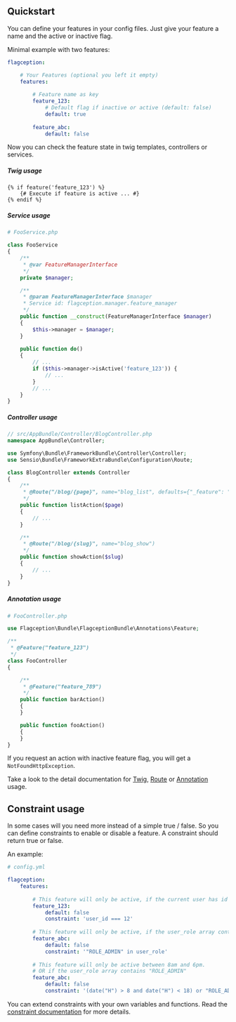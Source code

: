 Quickstart
-------------------------
You can define your features in your config files. Just give your feature a name and the active or inactive flag.

Minimal example with two features:

```yml
flagception:

    # Your Features (optional you left it empty)
    features:
    
        # Feature name as key
        feature_123:
            # Default flag if inactive or active (default: false)
            default: true
            
        feature_abc:
            default: false
```

Now you can check the feature state in twig templates, controllers or services.

##### Twig usage
```twig
{% if feature('feature_123') %}
    {# Execute if feature is active ... #}
{% endif %}
```

##### Service usage
```php
# FooService.php

class FooService
{
    /**
     * @var FeatureManagerInterface
     */
    private $manager;

    /**
     * @param FeatureManagerInterface $manager
     * Service id: flagception.manager.feature_manager
     */
    public function __construct(FeatureManagerInterface $manager)
    {
        $this->manager = $manager;
    }
    
    public function do()
    {
        // ...
        if ($this->manager->isActive('feature_123')) {
            // ...
        }
        // ...
    }
}
```

##### Controller usage
```php
// src/AppBundle/Controller/BlogController.php
namespace AppBundle\Controller;

use Symfony\Bundle\FrameworkBundle\Controller\Controller;
use Sensio\Bundle\FrameworkExtraBundle\Configuration\Route;

class BlogController extends Controller
{
    /**
     * @Route("/blog/{page}", name="blog_list", defaults={"_feature": "feature_123"})
     */
    public function listAction($page)
    {
        // ...
    }

    /**
     * @Route("/blog/{slug}", name="blog_show")
     */
    public function showAction($slug)
    {
        // ...
    }
}
```

##### Annotation usage
```php
# FooController.php

use Flagception\Bundle\FlagceptionBundle\Annotations\Feature;

/**
 * @Feature("feature_123")
 */
class FooController
{

    /**
     * @Feature("feature_789")
     */
    public function barAction()
    {
    }

    public function fooAction()
    {
    }
}
```

If you request an action with inactive feature flag, you will get a `NotFoundHttpException`.

Take a look to the detail documentation for [Twig](twig.md), [Route](twig.md) or [Annotation](twig.md) usage.

Constraint usage
-------------------------
In some cases will you need more instead of a simple true / false. So you can define constraints to enable or disable a feature.
A constraint should return true or false.

An example:

```yml
# config.yml

flagception:
    features:      
    
        # This feature will only be active, if the current user has id 12
        feature_123:
            default: false
            constraint: 'user_id === 12'     
            
        # This feature will only be active, if the user_role array contains "ROLE_ADMIN"
        feature_abc:
            default: false
            constraint: '"ROLE_ADMIN" in user_role'   
                    
        # This feature will only be active between 8am and 6pm.
        # OR if the user_role array contains "ROLE_ADMIN"
        feature_abc:
            default: false
            constraint: '(date("H") > 8 and date("H") < 18) or "ROLE_ADMIN" in user_role'
```

You can extend constraints with your own variables and functions. Read the [constraint documentation](constraint.md) for more details.
